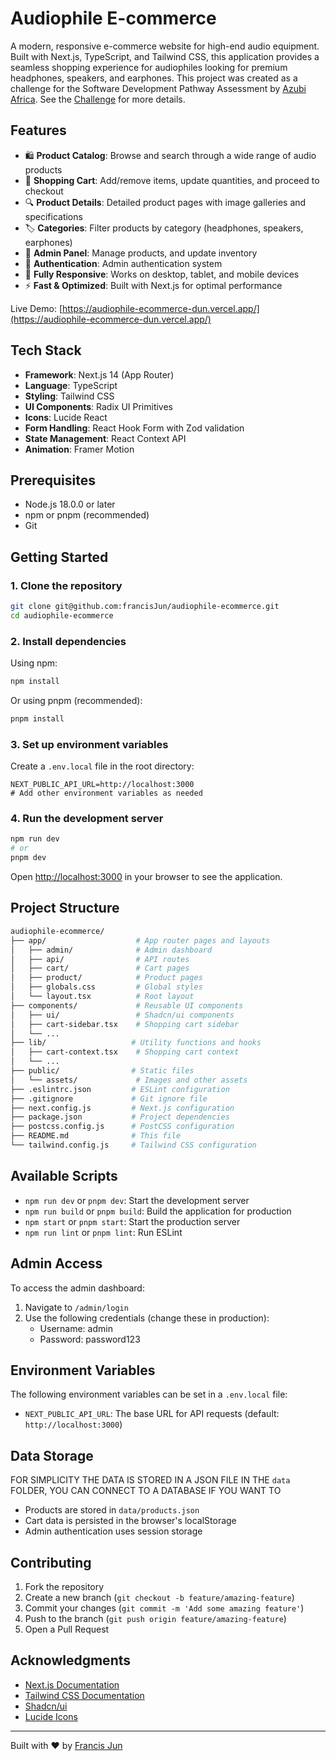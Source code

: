 # Audiophile E-commerce

A modern, responsive e-commerce website for high-end audio equipment. Built with Next.js, TypeScript, and Tailwind CSS, this application provides a seamless shopping experience for audiophiles looking for premium headphones, speakers, and earphones. This project was created as a challenge for the Software Development Pathway Assessment by [Azubi Africa](https://www.azubiafrica.org/). See the [Challenge](CHALLENGE.md) for more details.

## Features

- 🛍️ **Product Catalog**: Browse and search through a wide range of audio products
- 🛒 **Shopping Cart**: Add/remove items, update quantities, and proceed to checkout
- 🔍 **Product Details**: Detailed product pages with image galleries and specifications
- 🏷️ **Categories**: Filter products by category (headphones, speakers, earphones)
- 👤 **Admin Panel**: Manage products, and update inventory
- 🔐 **Authentication**: Admin authentication system
- 📱 **Fully Responsive**: Works on desktop, tablet, and mobile devices
- ⚡ **Fast & Optimized**: Built with Next.js for optimal performance

Live Demo: [https://audiophile-ecommerce-dun.vercel.app/](https://audiophile-ecommerce-dun.vercel.app/)

## Tech Stack

- **Framework**: Next.js 14 (App Router)
- **Language**: TypeScript
- **Styling**: Tailwind CSS
- **UI Components**: Radix UI Primitives
- **Icons**: Lucide React
- **Form Handling**: React Hook Form with Zod validation
- **State Management**: React Context API
- **Animation**: Framer Motion

## Prerequisites

- Node.js 18.0.0 or later
- npm or pnpm (recommended)
- Git

## Getting Started

### 1. Clone the repository

```bash
git clone git@github.com:francisJun/audiophile-ecommerce.git
cd audiophile-ecommerce
```

### 2. Install dependencies

Using npm:

```bash
npm install
```

Or using pnpm (recommended):

```bash
pnpm install
```

### 3. Set up environment variables

Create a `.env.local` file in the root directory:

```env
NEXT_PUBLIC_API_URL=http://localhost:3000
# Add other environment variables as needed
```

### 4. Run the development server

```bash
npm run dev
# or
pnpm dev
```

Open [http://localhost:3000](http://localhost:3000) in your browser to see the application.

## Project Structure

```bash
audiophile-ecommerce/
├── app/                    # App router pages and layouts
│   ├── admin/              # Admin dashboard
│   ├── api/                # API routes
│   ├── cart/               # Cart pages
│   ├── product/            # Product pages
│   ├── globals.css         # Global styles
│   └── layout.tsx          # Root layout
├── components/             # Reusable UI components
│   ├── ui/                 # Shadcn/ui components
│   ├── cart-sidebar.tsx    # Shopping cart sidebar
│   └── ...
├── lib/                   # Utility functions and hooks
│   ├── cart-context.tsx    # Shopping cart context
│   └── ...
├── public/                # Static files
│   └── assets/             # Images and other assets
├── .eslintrc.json         # ESLint configuration
├── .gitignore             # Git ignore file
├── next.config.js         # Next.js configuration
├── package.json           # Project dependencies
├── postcss.config.js      # PostCSS configuration
├── README.md              # This file
└── tailwind.config.js     # Tailwind CSS configuration
```

## Available Scripts

- `npm run dev` or `pnpm dev`: Start the development server
- `npm run build` or `pnpm build`: Build the application for production
- `npm start` or `pnpm start`: Start the production server
- `npm run lint` or `pnpm lint`: Run ESLint

## Admin Access

To access the admin dashboard:

1. Navigate to `/admin/login`
2. Use the following credentials (change these in production):
   - Username: admin
   - Password: password123

## Environment Variables

The following environment variables can be set in a `.env.local` file:

- `NEXT_PUBLIC_API_URL`: The base URL for API requests (default: `http://localhost:3000`)

## Data Storage

FOR SIMPLICITY THE DATA IS STORED IN A JSON FILE IN THE `data` FOLDER, YOU CAN CONNECT TO A DATABASE IF YOU WANT TO

- Products are stored in `data/products.json`
- Cart data is persisted in the browser's localStorage
- Admin authentication uses session storage

## Contributing

1. Fork the repository
2. Create a new branch (`git checkout -b feature/amazing-feature`)
3. Commit your changes (`git commit -m 'Add some amazing feature'`)
4. Push to the branch (`git push origin feature/amazing-feature`)
5. Open a Pull Request

## Acknowledgments

- [Next.js Documentation](https://nextjs.org/docs)
- [Tailwind CSS Documentation](https://tailwindcss.com/docs)
- [Shadcn/ui](https://ui.shadcn.com/)
- [Lucide Icons](https://lucide.dev/)

---

Built with ❤️ by [Francis Jun](https://github.com/francisJun)
